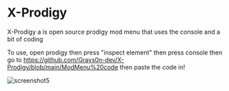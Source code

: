 # X-Prodigy
X-Prodigy a is open source prodigy mod menu that uses the console and a bit of coding


To use, open prodigy then press "inspect element" then press console then go to https://github.com/Grays0n-dev/X-Prodigy/blob/main/ModMenu%20code 
then paste the code in!

![screenshot5](https://github.com/user-attachments/assets/fdb74d7b-84c2-47cb-b2e0-cdf63a7cc973)
